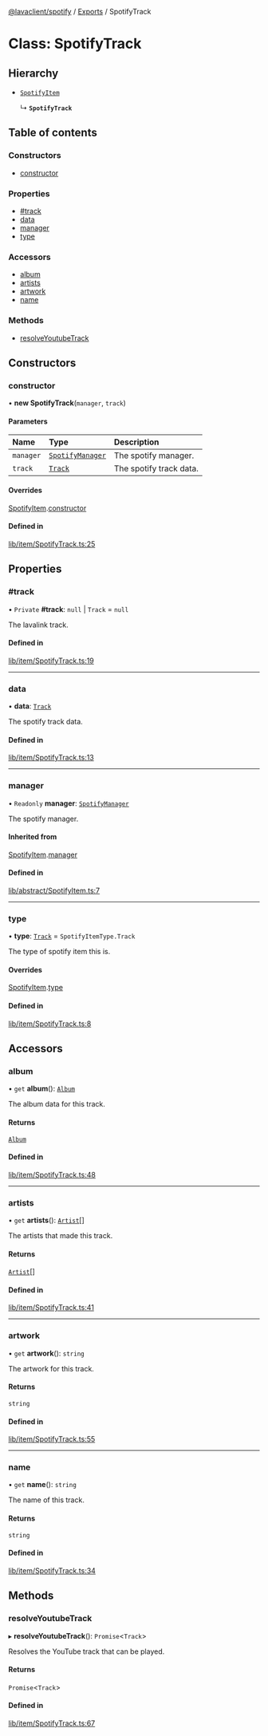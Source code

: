 [@lavaclient/spotify](../README.md) / [Exports](../modules.md) / SpotifyTrack

# Class: SpotifyTrack

## Hierarchy

- [`SpotifyItem`](SpotifyItem.md)

  ↳ **`SpotifyTrack`**

## Table of contents

### Constructors

- [constructor](SpotifyTrack.md#constructor)

### Properties

- [#track](SpotifyTrack.md##track)
- [data](SpotifyTrack.md#data)
- [manager](SpotifyTrack.md#manager)
- [type](SpotifyTrack.md#type)

### Accessors

- [album](SpotifyTrack.md#album)
- [artists](SpotifyTrack.md#artists)
- [artwork](SpotifyTrack.md#artwork)
- [name](SpotifyTrack.md#name)

### Methods

- [resolveYoutubeTrack](SpotifyTrack.md#resolveyoutubetrack)

## Constructors

### constructor

• **new SpotifyTrack**(`manager`, `track`)

#### Parameters

| Name | Type | Description |
| :------ | :------ | :------ |
| `manager` | [`SpotifyManager`](SpotifyManager.md) | The spotify manager. |
| `track` | [`Track`](../interfaces/Spotify.Track.md) | The spotify track data. |

#### Overrides

[SpotifyItem](SpotifyItem.md).[constructor](SpotifyItem.md#constructor)

#### Defined in

[lib/item/SpotifyTrack.ts:25](https://github.com/lavaclient/plugins/blob/122f37d/packages/spotify/src/lib/item/SpotifyTrack.ts#L25)

## Properties

### #track

• `Private` **#track**: ``null`` \| `Track` = `null`

The lavalink track.

#### Defined in

[lib/item/SpotifyTrack.ts:19](https://github.com/lavaclient/plugins/blob/122f37d/packages/spotify/src/lib/item/SpotifyTrack.ts#L19)

___

### data

• **data**: [`Track`](../interfaces/Spotify.Track.md)

The spotify track data.

#### Defined in

[lib/item/SpotifyTrack.ts:13](https://github.com/lavaclient/plugins/blob/122f37d/packages/spotify/src/lib/item/SpotifyTrack.ts#L13)

___

### manager

• `Readonly` **manager**: [`SpotifyManager`](SpotifyManager.md)

The spotify manager.

#### Inherited from

[SpotifyItem](SpotifyItem.md).[manager](SpotifyItem.md#manager)

#### Defined in

[lib/abstract/SpotifyItem.ts:7](https://github.com/lavaclient/plugins/blob/122f37d/packages/spotify/src/lib/abstract/SpotifyItem.ts#L7)

___

### type

• **type**: [`Track`](../enums/SpotifyItemType.md#track) = `SpotifyItemType.Track`

The type of spotify item this is.

#### Overrides

[SpotifyItem](SpotifyItem.md).[type](SpotifyItem.md#type)

#### Defined in

[lib/item/SpotifyTrack.ts:8](https://github.com/lavaclient/plugins/blob/122f37d/packages/spotify/src/lib/item/SpotifyTrack.ts#L8)

## Accessors

### album

• `get` **album**(): [`Album`](../interfaces/Spotify.Album.md)

The album data for this track.

#### Returns

[`Album`](../interfaces/Spotify.Album.md)

#### Defined in

[lib/item/SpotifyTrack.ts:48](https://github.com/lavaclient/plugins/blob/122f37d/packages/spotify/src/lib/item/SpotifyTrack.ts#L48)

___

### artists

• `get` **artists**(): [`Artist`](../interfaces/Spotify.Artist.md)[]

The artists that made this track.

#### Returns

[`Artist`](../interfaces/Spotify.Artist.md)[]

#### Defined in

[lib/item/SpotifyTrack.ts:41](https://github.com/lavaclient/plugins/blob/122f37d/packages/spotify/src/lib/item/SpotifyTrack.ts#L41)

___

### artwork

• `get` **artwork**(): `string`

The artwork for this track.

#### Returns

`string`

#### Defined in

[lib/item/SpotifyTrack.ts:55](https://github.com/lavaclient/plugins/blob/122f37d/packages/spotify/src/lib/item/SpotifyTrack.ts#L55)

___

### name

• `get` **name**(): `string`

The name of this track.

#### Returns

`string`

#### Defined in

[lib/item/SpotifyTrack.ts:34](https://github.com/lavaclient/plugins/blob/122f37d/packages/spotify/src/lib/item/SpotifyTrack.ts#L34)

## Methods

### resolveYoutubeTrack

▸ **resolveYoutubeTrack**(): `Promise`<`Track`\>

Resolves the YouTube track that can be played.

#### Returns

`Promise`<`Track`\>

#### Defined in

[lib/item/SpotifyTrack.ts:67](https://github.com/lavaclient/plugins/blob/122f37d/packages/spotify/src/lib/item/SpotifyTrack.ts#L67)
